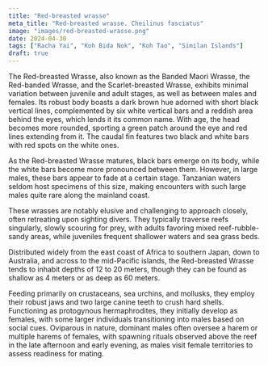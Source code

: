 ```yaml
---
title: "Red-breasted wrasse"
meta_title: "Red-breasted wrasse. Cheilinus fasciatus"
image: "images/red-breasted-wrasse.png"
date: 2024-04-30
tags: ["Racha Yai", "Koh Bida Nok", "Koh Tao", "Similan Islands"]
draft: true
---
```


The Red-breasted Wrasse, also known as the Banded Maori Wrasse, the Red-banded Wrasse, and the Scarlet-breasted Wrasse, exhibits minimal variation between juvenile and adult stages, as well as between males and females. Its robust body boasts a dark brown hue adorned with short black vertical lines, complemented by six white vertical bars and a reddish area behind the eyes, which lends it its common name. With age, the head becomes more rounded, sporting a green patch around the eye and red lines extending from it. The caudal fin features two black and white bars with red spots on the white ones.

As the Red-breasted Wrasse matures, black bars emerge on its body, while the white bars become more pronounced between them. However, in large males, these bars appear to fade at a certain stage. Tanzanian waters seldom host specimens of this size, making encounters with such large males quite rare along the mainland coast.

These wrasses are notably elusive and challenging to approach closely, often retreating upon sighting divers. They typically traverse reefs singularly, slowly scouring for prey, with adults favoring mixed reef-rubble-sandy areas, while juveniles frequent shallower waters and sea grass beds.

Distributed widely from the east coast of Africa to southern Japan, down to Australia, and across to the mid-Pacific islands, the Red-breasted Wrasse tends to inhabit depths of 12 to 20 meters, though they can be found as shallow as 4 meters or as deep as 60 meters.

Feeding primarily on crustaceans, sea urchins, and mollusks, they employ their robust jaws and two large canine teeth to crush hard shells. Functioning as protogynous hermaphrodites, they initially develop as females, with some larger individuals transitioning into males based on social cues. Oviparous in nature, dominant males often oversee a harem or multiple harems of females, with spawning rituals observed above the reef in the late afternoon and early evening, as males visit female territories to assess readiness for mating.
